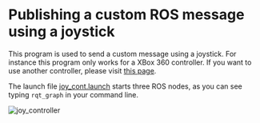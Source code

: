 # Publishing a custom ROS message using a joystick

This program is used to send a custom message using a joystick. For instance this program only works for a XBox 360 controller. If you want to use another controller, please visit [this page](http://wiki.ros.org/joystick_remapper).

The launch file [joy_cont.launch](https://github.com/brschettini/joy_controller/blob/master/launch/joy_cont.launch) starts three ROS nodes, as you can see typing `rqt_graph` in your command line.


![joy_controller](https://user-images.githubusercontent.com/33843749/38881899-49bf58c4-423f-11e8-8dca-56ef0f4ae797.png)
